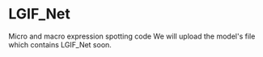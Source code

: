 # LGIF_Net
Micro and macro expression spotting code
We will upload the model's file which contains LGIF_Net soon.
